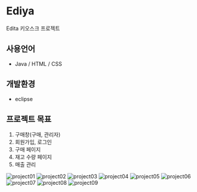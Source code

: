 # Ediya
Edita 키오스크 프로젝트

## 사용언어
- Java / HTML / CSS
## 개발환경
- eclipse

## 프로젝트 목표
1. 구매창(구매, 관리자)
2. 회원가입, 로그인
3. 구매 페이지
4. 재고 수량 페이지
5. 매출 관리

![project01](https://github.com/IumSungEnu/Ediya/assets/129242618/d8bdbad1-bea6-4254-98af-eae66cda4f09)
![project02](https://github.com/IumSungEnu/Ediya/assets/129242618/09b01d51-aab1-4d19-a1b9-28306636f969)
![project03](https://github.com/IumSungEnu/Ediya/assets/129242618/d14a6b56-27b1-44cf-8657-ee2451f5bedd)
![project04](https://github.com/IumSungEnu/Ediya/assets/129242618/0f6985e2-6aae-4fb1-9cd5-55ff46efbc15)
![project05](https://github.com/IumSungEnu/Ediya/assets/129242618/d9d1ab30-05ac-4f04-a58e-739f27191add)
![project06](https://github.com/IumSungEnu/Ediya/assets/129242618/8fd5fe79-f295-4650-af3c-8409e6052d33)
![project07](https://github.com/IumSungEnu/Ediya/assets/129242618/2e9819b6-ac43-4edf-b92e-c8c248dae346)
![project08](https://github.com/IumSungEnu/Ediya/assets/129242618/f998918f-0143-4465-b02f-dfc3aa9ac33c)
![project09](https://github.com/IumSungEnu/Ediya/assets/129242618/351ce159-169c-4760-bcca-78f6e081443d)


